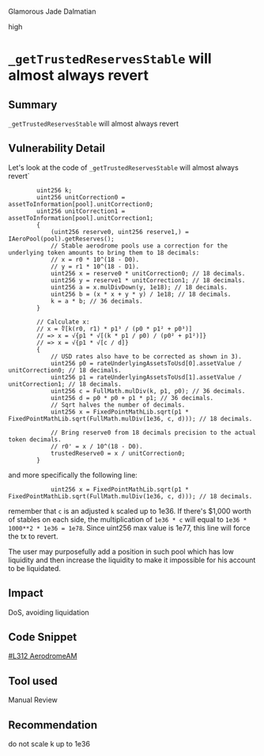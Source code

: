 Glamorous Jade Dalmatian

high

# `_getTrustedReservesStable` will almost always revert

## Summary
`_getTrustedReservesStable` will almost always revert 

## Vulnerability Detail
Let's look at the code of  `_getTrustedReservesStable` will almost always revert`
```solidity
        uint256 k;
        uint256 unitCorrection0 = assetToInformation[pool].unitCorrection0;
        uint256 unitCorrection1 = assetToInformation[pool].unitCorrection1;
        {
            (uint256 reserve0, uint256 reserve1,) = IAeroPool(pool).getReserves();
            // Stable aerodrome pools use a correction for the underlying token amounts to bring them to 18 decimals:
            // x = r0 * 10^(18 - D0).
            // y = r1 * 10^(18 - D1).
            uint256 x = reserve0 * unitCorrection0; // 18 decimals.
            uint256 y = reserve1 * unitCorrection1; // 18 decimals.
            uint256 a = x.mulDivDown(y, 1e18); // 18 decimals.
            uint256 b = (x * x + y * y) / 1e18; // 18 decimals.
            k = a * b; // 36 decimals.
        }

        // Calculate x:
        // x = ∜[k(r0, r1) * p1³ / (p0 * p1² + p0³)]
        // => x = √{p1 * √[(k * p1 / p0) / (p0² + p1²)]}
        // => x = √{p1 * √[c / d]}
        {
            // USD rates also have to be corrected as shown in 3).
            uint256 p0 = rateUnderlyingAssetsToUsd[0].assetValue / unitCorrection0; // 18 decimals.
            uint256 p1 = rateUnderlyingAssetsToUsd[1].assetValue / unitCorrection1; // 18 decimals.
            uint256 c = FullMath.mulDiv(k, p1, p0); // 36 decimals.
            uint256 d = p0 * p0 + p1 * p1; // 36 decimals.
            // Sqrt halves the number of decimals.
            uint256 x = FixedPointMathLib.sqrt(p1 * FixedPointMathLib.sqrt(FullMath.mulDiv(1e36, c, d))); // 18 decimals.

            // Bring reserve0 from 18 decimals precision to the actual token decimals.
            // r0' = x / 10^(18 - D0).
            trustedReserve0 = x / unitCorrection0;
        }
```

and more specifically the following line: 
```soliditiy
            uint256 x = FixedPointMathLib.sqrt(p1 * FixedPointMathLib.sqrt(FullMath.mulDiv(1e36, c, d))); // 18 decimals.
```

remember that `c` is an adjusted `k` scaled up to 1e36. If there's $1,000 worth of stables on each side, the multiplication of `1e36 * c` will equal to `1e36 * 1000**2 * 1e36 = 1e78`. Since uint256 max value is 1e77, this line will force the tx to revert.

The user may purposefully add a position in such pool which has low liquidity and then increase the liquidity to make it impossible for his account to be liquidated.

## Impact
DoS, avoiding liquidation

## Code Snippet
[#L312 AerodromeAM](https://github.com/sherlock-audit/2024-04-arcadia-pricing-module/blob/main/accounts-v2/src/asset-modules/Aerodrome-Finance/AerodromePoolAM.sol#L312)

## Tool used

Manual Review

## Recommendation
do not scale k up to 1e36